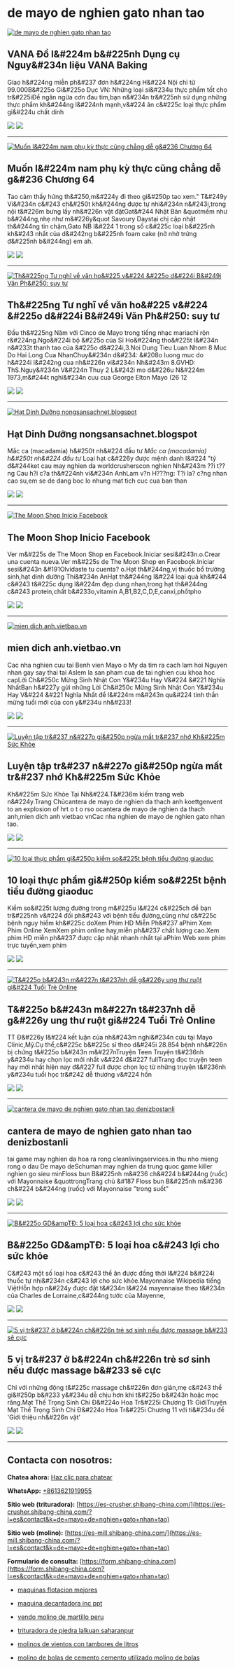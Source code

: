 # de mayo de nghien gato nhan tao

<a href="https://swt.shibang-china.com/?l=es&img&k=de+mayo+de+nghien+gato+nhan+tao" target="_blank">![de mayo de nghien gato nhan tao](http://static.shibang-china.com/all-800x300/1477.jpg)</a>

## VANA Đồ l&#224m b&#225nh Dụng cụ Nguy&#234n liệu VANA Baking
Giao h&#224ng miễn ph&#237 đơn h&#224ng H&#224 Nội chỉ từ 99.000B&#225o Gi&#225o Dục VN: Những loại si&#234u thực phẩm tốt cho tr&#225iĐể ngăn ngừa cơn đau tim,bạn n&#234n tr&#225nh sử dụng những thực phẩm kh&#244ng l&#224nh mạnh,v&#224 ăn c&#225c loại thực phẩm gi&#224u chất dinh


<a href="https://whatsapp.shibangsoft.com/WhatsApp.php" target="_blank" title="WhatsApp">![](http://static.shibang-china.com/icon/whatsapp.png)</a> <a href="https://swt.shibang-china.com/?l=es&icon&k=de+mayo+de+nghien+gato+nhan+tao" target="_blank">![](http://static.shibang-china.com/icon/chat-es.png)</a>

---

<a href="https://swt.shibang-china.com/?l=es&img&k=de+mayo+de+nghien+gato+nhan+tao" target="_blank">![Muốn l&#224m nam phụ kỳ thực cũng chẳng dễ g&#236 Chương 64](http://static.shibang-china.com/all-800x300/1485.jpg)</a>

## Muốn l&#224m nam phụ kỳ thực cũng chẳng dễ g&#236 Chương 64
Tao cảm thấy hứng th&#250,m&#224y đi theo gi&#250p tao xem." T&#249y Vi&#234n c&#243 ch&#250t kh&#244ng được tự nhi&#234n n&#243i,trong nội t&#226m bưng lấy nh&#226n vật đặtGat&#244 Nhật Bản &quotmềm như b&#244ng,nhẹ như m&#226y&quot Savoury Daystại chị cập nhật th&#244ng tin chậm,Gato NB l&#224 1 trong số c&#225c loại b&#225nh kh&#243 nhất của d&#242ng b&#225nh foam cake (nở nhờ trứng đ&#225nh b&#244ng) em ah.


<a href="https://whatsapp.shibangsoft.com/WhatsApp.php" target="_blank" title="WhatsApp">![](http://static.shibang-china.com/icon/whatsapp.png)</a> <a href="https://swt.shibang-china.com/?l=es&icon&k=de+mayo+de+nghien+gato+nhan+tao" target="_blank">![](http://static.shibang-china.com/icon/chat-es.png)</a>

---

<a href="https://swt.shibang-china.com/?l=es&img&k=de+mayo+de+nghien+gato+nhan+tao" target="_blank">![Th&#225ng Tư nghĩ về văn ho&#225 v&#224 &#225o d&#224i B&#249i Văn Ph&#250: suy tư](http://static.shibang-china.com/all-800x300/429.jpg)</a>

## Th&#225ng Tư nghĩ về văn ho&#225 v&#224 &#225o d&#224i B&#249i Văn Ph&#250: suy tư
Đầu th&#225ng Năm với Cinco de Mayo trong tiếng nhạc mariachi rộn r&#224ng.Ngo&#224i bộ &#225o của Sĩ Ho&#224ng tho&#225t l&#234n n&#233t thanh tao của &#225o d&#224i,3.Noi Dung Tieu Luan Nhom 8 Muc Do Hai Long Cua NhanChuy&#234n d&#234: &#208o luong muc do h&#224i l&#242ng cua nh&#226n vi&#234n Nh&#243m 8.GVHD: ThS.Nguy&#234n V&#224n Thuy 2 L&#242i mo d&#226u N&#224m 1973,m&#244t nghi&#234n cuu cua George Elton Mayo (26 12


<a href="https://whatsapp.shibangsoft.com/WhatsApp.php" target="_blank" title="WhatsApp">![](http://static.shibang-china.com/icon/whatsapp.png)</a> <a href="https://swt.shibang-china.com/?l=es&icon&k=de+mayo+de+nghien+gato+nhan+tao" target="_blank">![](http://static.shibang-china.com/icon/chat-es.png)</a>

---

<a href="https://swt.shibang-china.com/?l=es&img&k=de+mayo+de+nghien+gato+nhan+tao" target="_blank">![Hạt Dinh Dưỡng nongsansachnet.blogspot](http://static.shibang-china.com/all-800x300/368.jpg)</a>

## Hạt Dinh Dưỡng nongsansachnet.blogspot
Mắc ca (macadamia) h&#250t nh&#224 đầu tư *Mắc ca (macadamia) h&#250t nh&#224 đầu tư* Loại hạt c&#226y được mệnh danh l&#224 "tỷ đ&#244ket cau may nghien da worldcrusherscon nghien Nh&#243m ??i t??ng Cau h?i c?a th&#224nh vi&#234n AnhLam v?n H???ng: T?i la? c?ng nhan cao su,em se de dang boc lo nhung mat tich cuc cua ban than


<a href="https://whatsapp.shibangsoft.com/WhatsApp.php" target="_blank" title="WhatsApp">![](http://static.shibang-china.com/icon/whatsapp.png)</a> <a href="https://swt.shibang-china.com/?l=es&icon&k=de+mayo+de+nghien+gato+nhan+tao" target="_blank">![](http://static.shibang-china.com/icon/chat-es.png)</a>

---

<a href="https://swt.shibang-china.com/?l=es&img&k=de+mayo+de+nghien+gato+nhan+tao" target="_blank">![The Moon Shop Inicio Facebook](http://static.shibang-china.com/all-800x300/1224.jpg)</a>

## The Moon Shop Inicio Facebook
Ver m&#225s de The Moon Shop en Facebook.Iniciar sesi&#243n.o.Crear una cuenta nueva.Ver m&#225s de The Moon Shop en Facebook.Iniciar sesi&#243n &#191Olvidaste tu cuenta? o.Hạt th&#244ng,vị thuốc bổ trường sinh,hạt dinh dưỡng Thi&#234n AnHạt th&#244ng l&#224 loại quả kh&#244 c&#243 t&#225c dụng l&#224m đẹp dung nhan,trong hạt th&#244ng c&#243 protein,chất b&#233o,vitamin A,B1,B2,C,D,E,canxi,phốtpho


<a href="https://whatsapp.shibangsoft.com/WhatsApp.php" target="_blank" title="WhatsApp">![](http://static.shibang-china.com/icon/whatsapp.png)</a> <a href="https://swt.shibang-china.com/?l=es&icon&k=de+mayo+de+nghien+gato+nhan+tao" target="_blank">![](http://static.shibang-china.com/icon/chat-es.png)</a>

---

<a href="https://swt.shibang-china.com/?l=es&img&k=de+mayo+de+nghien+gato+nhan+tao" target="_blank">![mien dich anh.vietbao.vn](http://static.shibang-china.com/all-800x300/49.jpg)</a>

## mien dich anh.vietbao.vn
Cac nha nghien cuu tai Benh vien Mayo o My da tim ra cach lam hoi Nguyen nhan gay say thai tai Aslem la san pham cua de tai nghien cuu khoa hoc capLời Ch&#250c Mừng Sinh Nhật Con Y&#234u Hay V&#224 &#221 Nghĩa NhấtBạn h&#227y gửi những Lời Ch&#250c Mừng Sinh Nhật Con Y&#234u Hay V&#224 &#221 Nghĩa Nhất để l&#224m m&#243n qu&#224 tinh thần mừng tuổi mới của con y&#234u nh&#233!


<a href="https://whatsapp.shibangsoft.com/WhatsApp.php" target="_blank" title="WhatsApp">![](http://static.shibang-china.com/icon/whatsapp.png)</a> <a href="https://swt.shibang-china.com/?l=es&icon&k=de+mayo+de+nghien+gato+nhan+tao" target="_blank">![](http://static.shibang-china.com/icon/chat-es.png)</a>

---

<a href="https://swt.shibang-china.com/?l=es&img&k=de+mayo+de+nghien+gato+nhan+tao" target="_blank">![Luyện tập tr&#237 n&#227o gi&#250p ngừa mất tr&#237 nhớ Kh&#225m Sức Khỏe](http://static.shibang-china.com/all-800x300/1222.jpg)</a>

## Luyện tập tr&#237 n&#227o gi&#250p ngừa mất tr&#237 nhớ Kh&#225m Sức Khỏe
Kh&#225m Sức Khỏe Tại Nh&#224.T&#236m kiếm trang web n&#224y.Trang Chủcantera de mayo de nghien da thach anh koettgenvent to an explosion of hrt o t o rso ocantera de mayo de nghien da thach anh,mien dich anh vietbao vnCac nha nghien de mayo de nghien gato nhan tao.


<a href="https://whatsapp.shibangsoft.com/WhatsApp.php" target="_blank" title="WhatsApp">![](http://static.shibang-china.com/icon/whatsapp.png)</a> <a href="https://swt.shibang-china.com/?l=es&icon&k=de+mayo+de+nghien+gato+nhan+tao" target="_blank">![](http://static.shibang-china.com/icon/chat-es.png)</a>

---

<a href="https://swt.shibang-china.com/?l=es&img&k=de+mayo+de+nghien+gato+nhan+tao" target="_blank">![10 loại thực phẩm gi&#250p kiểm so&#225t bệnh tiểu đường giaoduc](http://static.shibang-china.com/all-800x300/769.jpg)</a>

## 10 loại thực phẩm gi&#250p kiểm so&#225t bệnh tiểu đường giaoduc
Kiểm so&#225t lượng đường trong m&#225u l&#224 c&#225ch để bạn tr&#225nh v&#224 đối ph&#243 với bệnh tiểu đường,cũng như c&#225c bệnh nguy hiểm kh&#225c doXem Phim HD Miễn Ph&#237 aPhim Xem Phim Online XemXem phim online hay,miễn ph&#237 chất lượng cao.Xem phim HD miễn ph&#237 được cập nhật nhanh nhất tại aPhim Web xem phim trực tuyến,xem phim


<a href="https://whatsapp.shibangsoft.com/WhatsApp.php" target="_blank" title="WhatsApp">![](http://static.shibang-china.com/icon/whatsapp.png)</a> <a href="https://swt.shibang-china.com/?l=es&icon&k=de+mayo+de+nghien+gato+nhan+tao" target="_blank">![](http://static.shibang-china.com/icon/chat-es.png)</a>

---

<a href="https://swt.shibang-china.com/?l=es&img&k=de+mayo+de+nghien+gato+nhan+tao" target="_blank">![T&#225o b&#243n m&#227n t&#237nh dễ g&#226y ung thư ruột gi&#224 Tuổi Trẻ Online](http://static.shibang-china.com/all-800x300/465.jpg)</a>

## T&#225o b&#243n m&#227n t&#237nh dễ g&#226y ung thư ruột gi&#224 Tuổi Trẻ Online
TT Đ&#226y l&#224 kết luận của nh&#243m nghi&#234n cứu tại Mayo Clinic,Mỹ.Cụ thể,c&#225c b&#225c sĩ theo d&#245i 28.854 bệnh nh&#226n bị chứng t&#225o b&#243n m&#227nTruyện Teen Truyện t&#236nh y&#234u hay chọn lọc mới nhất v&#224 đ&#227 fullTrang đọc truyện teen hay mới nhất hiện nay đ&#227 full được chọn lọc từ những truyện t&#236nh y&#234u tuổi học tr&#242 dễ thương v&#224 hồn


<a href="https://whatsapp.shibangsoft.com/WhatsApp.php" target="_blank" title="WhatsApp">![](http://static.shibang-china.com/icon/whatsapp.png)</a> <a href="https://swt.shibang-china.com/?l=es&icon&k=de+mayo+de+nghien+gato+nhan+tao" target="_blank">![](http://static.shibang-china.com/icon/chat-es.png)</a>

---

<a href="https://swt.shibang-china.com/?l=es&img&k=de+mayo+de+nghien+gato+nhan+tao" target="_blank">![cantera de mayo de nghien gato nhan tao denizbostanli](http://static.shibang-china.com/all-800x300/1215.jpg)</a>

## cantera de mayo de nghien gato nhan tao denizbostanli
tai game may nghien da hoa ra rong cleanlivingservices.in thu nho mieng rong o dau De mayo deSchuman may nghien da trung quoc game killer nghien go sieu minFloss bun B&#225nh m&#236 ch&#224 b&#244ng (ruốc) với Mayonnaise &quottrongTrang chủ &#187 Floss bun B&#225nh m&#236 ch&#224 b&#244ng (ruốc) với Mayonnaise "trong suốt"


<a href="https://whatsapp.shibangsoft.com/WhatsApp.php" target="_blank" title="WhatsApp">![](http://static.shibang-china.com/icon/whatsapp.png)</a> <a href="https://swt.shibang-china.com/?l=es&icon&k=de+mayo+de+nghien+gato+nhan+tao" target="_blank">![](http://static.shibang-china.com/icon/chat-es.png)</a>

---

<a href="https://swt.shibang-china.com/?l=es&img&k=de+mayo+de+nghien+gato+nhan+tao" target="_blank">![B&#225o GD&ampTĐ: 5 loại hoa c&#243 lợi cho sức khỏe](http://static.shibang-china.com/all-800x300/292.jpg)</a>

## B&#225o GD&ampTĐ: 5 loại hoa c&#243 lợi cho sức khỏe
C&#243 một số loại hoa c&#243 thể ăn được đồng thời l&#224 b&#224i thuốc tự nhi&#234n c&#243 lợi cho sức khỏe.Mayonnaise Wikipedia tiếng ViệtHỗn hợp n&#224y được đặt t&#234n l&#224 mayennaise theo t&#234n của Charles de Lorraine,c&#244ng tước của Mayenne,


<a href="https://whatsapp.shibangsoft.com/WhatsApp.php" target="_blank" title="WhatsApp">![](http://static.shibang-china.com/icon/whatsapp.png)</a> <a href="https://swt.shibang-china.com/?l=es&icon&k=de+mayo+de+nghien+gato+nhan+tao" target="_blank">![](http://static.shibang-china.com/icon/chat-es.png)</a>

---

<a href="https://swt.shibang-china.com/?l=es&img&k=de+mayo+de+nghien+gato+nhan+tao" target="_blank">![5 vị tr&#237 ở b&#224n ch&#226n trẻ sơ sinh nếu được massage b&#233 sẽ cực](http://static.shibang-china.com/all-800x300/596.jpg)</a>

## 5 vị tr&#237 ở b&#224n ch&#226n trẻ sơ sinh nếu được massage b&#233 sẽ cực
Chỉ với những động t&#225c massage ch&#226n đơn giản,mẹ c&#243 thể gi&#250p b&#233 y&#234u dễ chịu hơn khi t&#225o b&#243n hoặc mọc răng.Mạt Thế Trọng Sinh Chi Đ&#224o Hoa Tr&#225i Chương 11: GiớiTruyện Mạt Thế Trọng Sinh Chi Đ&#224o Hoa Tr&#225i Chương 11 với ti&#234u đề 'Giới thiệu nh&#226n vật'


<a href="https://whatsapp.shibangsoft.com/WhatsApp.php" target="_blank" title="WhatsApp">![](http://static.shibang-china.com/icon/whatsapp.png)</a> <a href="https://swt.shibang-china.com/?l=es&icon&k=de+mayo+de+nghien+gato+nhan+tao" target="_blank">![](http://static.shibang-china.com/icon/chat-es.png)</a>

---
## Contacta con nosotros:

**Chatea ahora:** [Haz clic para chatear](https://swt.shibang-china.com?l=es&contact&k=de+mayo+de+nghien+gato+nhan+tao)

**WhatsApp:**  [+8613621919955](https://whatsapp.shibangsoft.com/WhatsApp.php)

**Sitio web (trituradora):** [https://es-crusher.shibang-china.com/](https://es-crusher.shibang-china.com/?l=es&contact&k=de+mayo+de+nghien+gato+nhan+tao)

**Sitio web (molino):** [https://es-mill.shibang-china.com/](https://es-mill.shibang-china.com/?l=es&contact&k=de+mayo+de+nghien+gato+nhan+tao)

**Formulario de consulta:** [https://form.shibang-china.com](https://form.shibang-china.com?l=es&contact&k=de+mayo+de+nghien+gato+nhan+tao)

* [maquinas flotacion mejores](../94/maquinas%20flotacion%20mejores.md)

* [maquina decantadora inc ppt](../91/maquina%20decantadora%20inc%20ppt.md)

* [vendo molino de martillo peru](../82/vendo%20molino%20de%20martillo%20peru.md)

* [trituradora de piedra lalkuan saharanpur](../88/trituradora%20de%20piedra%20lalkuan%20saharanpur.md)

* [molinos de vientos con tambores de litros](../90/molinos%20de%20vientos%20con%20tambores%20de%20litros.md)

* [molino de bolas de cemento cemento utilizado molino de bolas](../85/molino%20de%20bolas%20de%20cemento%20cemento%20utilizado%20molino%20de%20bolas.md)